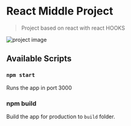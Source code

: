 # React Middle Project

> Project based on react with react HOOKS
<img src="src/images/pro_img.png" heigth="200" alt="project image">

## Available Scripts

### `npm start`

Runs the app in port 3000

### npm build

Build the app for production to `build` folder.